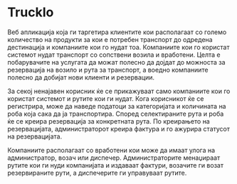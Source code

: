 # TruckIo

Веб апликација која ги таргетира клиентите кои располагаат со големо количество на продукти за кои е потребен транспорт до одредена дестинација и компаниите кои го нудат тоа. Компаниите кои го користат системот нудат транспорт со сопствени возила и вработени. Целта е побарувачите на услугата да можат полесно да дојдат до можноста за резервација на возило и рута за транспорт, а воедно компаниите полесно да добијат нови клиенти и резервации.

За секој ненајавен корисник ќе се прикажуваат само компаниите кои го користат системот и рутите кои ги нудат. Кога корисникот ќе се регистрира, може да наведе податоци за категоријата и количината на роба која сака да ја транспортира. Според селектираните рута и роба ќе се креира резервација за конкретната рута. По креирањето на резервацијата, администраторот креира фактура и го ажурира статусот на резервацијата.

Компаниите располагаат со вработени кои може да имаат улога на администратор, возач или диспечер. Администраторите менаџираат рутите кои ги нуди компанијата и издаваат фактури, возачите ги возат резервираните рути, а диспечерите ги управуваат рутите.
